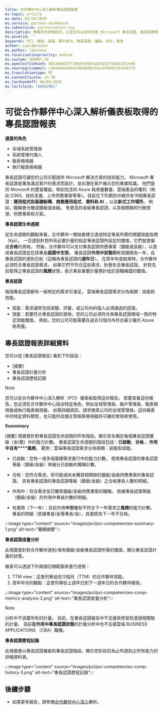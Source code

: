 ```yaml
---
title: 合作夥伴中心深入解析專長認證報表
ms.topic: article
ms.date: 05/19/2020
ms.service: partner-dashboard
ms.subservice: partnercenter-csp
description: 瞭解您的表現如何，以及您可以如何改善 Microsoft 專長認證、專長認證等級和優惠，以協助您提供 Microsoft 解決方案。
ms.assetid: ''
keywords: PCI，效能，度量，客戶成功，專長認證，優點，分析，報告
author: LauraBrenner
ms.author: labrenne
ms.localizationpriority: medium
ms.custom: SEOMAY.20
ms.openlocfilehash: 6853bb033f7188d7d9ddfa818252fd3b41422e05
ms.sourcegitcommit: ca6e0d4a9034120dd600c52ac67b9927dc63b7f5
ms.translationtype: MT
ms.contentlocale: zh-TW
ms.lasthandoff: 06/05/2020
ms.locfileid: "84452961"
---
```

# <a name="competencies-report-available-from-the-partner-center-insights-dashboard"></a>可從合作夥伴中心深入解析儀表板取得的專長認證報表

**適當的角色**
- 全域系統管理員
- 系統管理代理人
- 報表檢視器
- 執行報表檢視器

專長認證可讓您的公司示範提供 Microsoft 解決方案的技術能力。 Microsoft 專長認證是專為滿足客戶的需求而設計，並向潛在客戶展示您的專業知識。 他們提供 Microsoft 的豐富權益，例如包含的 Azure 耗用量數量、雲端產品的權利（例如 O365、技術支援、上市供應專案等等）。目前在下列類別中總共有19個專長認證：**應用程式和基礎結構**、**商務應用程式**、**資料和 AI** ，以及**新式工作場所**。 例如，職稱會分層成銀級或金級。 有更高的金級專長認證，以及相關聯的行銷資源、供應專案和方案。  

**專長認證生命週期**

從生命週期的觀點來看，合作夥伴一開始會建立達成特定專長所需的關鍵效能指標（Kpi）。 一旦達到針對所有必要計量的指定專長認證所設定的閾值，它們就會變成**合格**的資格。 然後，合作夥伴可以支付專長認證供應專案（銀級或金級），以達成專長認證並在該專長**認證中生效**。 專長認證**作用中狀態的**有效期限為一年，自專長認證的達到日起（這稱為專長認證的**週年日**）。 在周年年度結束時，合作夥伴必須符合專長認證需求。 如果它們不符合這些需求，則會失去專長認證。 針對先前取得之專長認證的**風險**狀態，表示某些重要計量預計低於該職稱**日**的閾值。

**專長認證**

每個專長認證都有一組特定的需求可滿足。 雲端專長認證需求分為兩類：技能和效能。

- 技能：需求通常包括測驗、評量，或公司內的個人必須通過的認證。
- 效能：若要符合專長認證的資格，您的公司必須符合與專長認證領域一致的特定效能閾值。 例如，您的公司可能需要在過去12個月內符合最少量的 Azure 耗用量。

## <a name="competencies-report-details"></a>專長認證報表詳細資料

您可以從 [專長認證報告] 看到下列區段：

- [摘要]
- 專長認證計量分析
- 專長認證歷程記錄

 > [!NOTE]
 > 您可以從合作夥伴中心深入解析（PCI）儀表板取得這份報告。 若要查看這份報告，您必須在合作夥伴中心指派特定角色，例如全域管理員、帳戶管理員、報表檢視器或執行報表檢視器。 如需詳細資訊，請參閱貴公司的全域管理員。這份報表中的特定資料類型，也只能供具備主管報表檢視器許可權的使用者使用。

**Summmary**

[摘要] 視圖會針對專長認證生命週期的所有階段，顯示其名稱在每個專長認證層級（金/銀）中的能力計數。 專長認證生命週期的階段包括：**已啟動**、**合格** **、作用中且有****風險**。 範例：雲端專長認證需求分為兩類：技能和效能。

- 已啟動：您有一或多個基礎需求進行中的能力計數。
使用專長認證的專長認證等級（銀級/金級）來細分已啟動的職稱計數。

- 合格：您符合需求，但可能或尚未購買相關聯的銀級/金級供應專案的專長認證。 具有專長認證的專長認證等級（銀級/金級）之合格專長人數的明細。

- 作用中：符合需求並已購買銀級/金級供應專案的職稱。 依據專長認證等級（銀級/金級）的作用中專長計數的明細。

- 有風險（下一年）：目前作用**中但也**有不符合下一年需求之**風險**的能力計數。
專長的明細（依據專長/金等專長/金），其風險為下一年不合格。

:::image type="content" source="images/pci/pci-competencies-summary-1.png" alt-text="職稱摘要":::

**專長認證度量分析**

此視圖會針對合作夥伴達到/保有銀級/金級專長認證所需的閾值，顯示專長認證計量的狀態。 

報表可以透過下列兩個日期範圍來進行透視：

1. TTM view：這會列舉過去12個月（TTM）的合作夥伴效能。
2. 周年年份的觀點：這會列舉從上週年日到下一週年日的合作夥伴績效。

:::image type="content" source="images/pci/pci-competencies-comp-metrics-analysis-2.png" alt-text="專長認證度量分析":::

> [!NOTE]
 > 分析中不涵蓋所有的計量。 目前，在專長認證報告中不支援與學習和憑證相關聯的計量。 目前**在作用中專長認證狀態**的計量分析中也不支援雲端 BUSINESS APPLICATIONS （CBA）職稱。

**專長認證歷程記錄**

此視圖會以專長認證層級和專長認證階段，顯示您到目前為止所達到之所有能力的詳細資料表。

:::image type="content" source="images/pci/pci-competencies-comp-history-3.png" alt-text="專長認證歷程記錄":::

## <a name="next-steps"></a>後續步驟

- 如需更多報告，請參閱[合作夥伴中心深入](partner-center-insights.md)解析。
